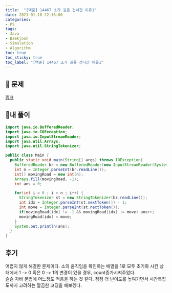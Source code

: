 ```yaml
---
title:  "[백준] 14467 소가 길을 건너간 이유1"
date: 2021-01-18 22:16:00
categories:
- PS
tags:
- Java
- Baekjoon
- Simulation
- Algorithm
toc: true
toc_sticky: true
toc_label: "[백준] 14467 소가 길을 건너간 이유1"
---
```

## :notebook_with_decorative_cover: 문제
[링크](https://www.acmicpc.net/problem/14467)
<!--break-->

## 🔑내 풀이
```java
import java.io.BufferedReader;
import java.io.IOException;
import java.io.InputStreamReader;
import java.util.Arrays;
import java.util.StringTokenizer;

public class Main {
  public static void main(String[] args) throws IOException{
    BufferedReader br = new BufferedReader(new InputStreamReader(System.in));
    int n = Integer.parseInt(br.readLine());
    int[] movingRoad = new int[n];
    Arrays.fill(movingRoad, -1);
    int ans = 0;

    for(int i = 0 ; i < n ; i++) {
      StringTokenizer st = new StringTokenizer(br.readLine());
      int idx = Integer.parseInt(st.nextToken()) - 1;
      int move = Integer.parseInt(st.nextToken());
      if(movingRoad[idx] != -1 && movingRoad[idx] != move) ans++;
      movingRoad[idx] = move;
    }
    System.out.println(ans);
  }
}
```
## 후기
어렵지 않게 해결한 문제이다. 소의 움직임을 확인하는 배열을 1로 모두 초기화 시킨 상태에서 1 -> 0 혹은 0 -> 1의 변경이 있을 경우, count증가시켜주었다.  
슬슬 자바 문법에 어느정도 적응을 하는 것 같다. 점점 더 난이도를 높여가면서 시간복잡도까지 고려하는 깔끔한 코딩을 해보겠다.